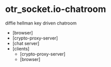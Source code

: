 # otr_socket.io-chatroom
diffie hellman key driven chatroom

* [browser]
* [crypto-proxy-server]
* [chat server]
* [clients]
  * [crypto-proxy-server]
  * [browser]
